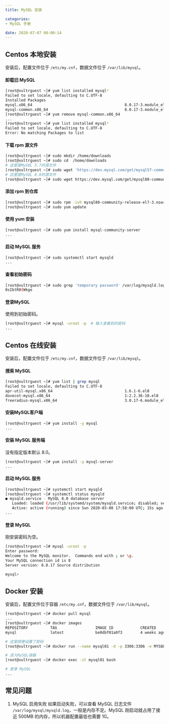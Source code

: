 ```yaml
---
title: MySQL 安装

categories:
- MySQL 手册

date: 2020-07-07 00:00:14
---
```


## Centos 本地安装
安装后，配置文件位于 `/etc/my.cnf`，数据文件位于 `/var/lib/mysql`。

#### 卸载旧 MySQL
```bash
[root@vultrguest ~]# yum list installed mysql*
Failed to set locale, defaulting to C.UTF-8
Installed Packages
mysql.x86_64                                         8.0.17-3.module_el8.0.0+181+899d6349                                  @AppStream
mysql-common.x86_64                                  8.0.17-3.module_el8.0.0+181+899d6349                                  @AppStream
[root@vultrguest ~]# yum remove mysql-common.x86_64
...
[root@vultrguest ~]# yum list installed mysql*
Failed to set locale, defaulting to C.UTF-8
Error: No matching Packages to list
```

#### 下载 rpm 源文件
```bash
[root@vultrguest ~]# sudo mkdir /home/downloads
[root@vultrguest ~]# sudo cd  /home/downloads
# 这里是MySQL 5.7的源文件
[root@vultrguest ~]# sudo wget 'https://dev.mysql.com/get/mysql57-community-release-el7-11.noarch.rpm'
# 这里是MySQL 8.0的源文件
[root@vultrguest ~]# sudo wget https://dev.mysql.com/get/mysql80-community-release-el7-3.noarch.rpm
```

#### 添加 rpm 到仓库
```bash
[root@vultrguest ~]# sudo rpm -ivh mysql80-community-release-el7-3.noarch.rpm
[root@vultrguest ~]# sudo yum update
```

#### 使用 yum 安装
```bash
[root@vultrguest ~]# sudo yum install mysql-community-server
...
```

#### 启动 MySQL 服务
```bash
[root@vultrguest ~]# sudo systemctl start mysqld
...
```

#### 查看初始密码
```bash
[root@vultrguest ~]# sudo grep 'temporary password' /var/log/mysqld.log
0sIbtR0(Wkge
```

#### 登录MySQL
使用到初始密码。

```bash
[root@vultrguest ~]# mysql -uroot -p  # 输入查看到的密码
...
```

## Centos 在线安装
安装后，配置文件位于 `/etc/my.cnf`，数据文件位于 `/var/lib/mysql`。

#### 搜索 MySQL
```bash
[root@vultrguest ~]# yum list | grep mysql
Failed to set locale, defaulting to C.UTF-8
apr-util-mysql.x86_64                                1.6.1-6.el8                                       AppStream 
dovecot-mysql.x86_64                                 1:2.2.36-10.el8                                   AppStream 
freeradius-mysql.x86_64                              3.0.17-6.module_el8.1.0+198+858eb655              AppStream 
```

#### 安装MySQL客户端
```bash
[root@vultrguest ~]# yum install -y mysql
...
```

#### 安装 MySQL 服务端
没有指定版本默认 8.0。

```bash
[root@vultrguest ~]# yum install -y mysql-server
...
```

#### 启动 MySQL 服务
```bash
[root@vultrguest ~]# systemctl start mysqld
[root@vultrguest ~]# systemctl status mysqld
● mysqld.service - MySQL 8.0 database server
   Loaded: loaded (/usr/lib/systemd/system/mysqld.service; disabled; vendor preset: disabled)
   Active: active (running) since Sun 2020-03-08 17:58:00 UTC; 15s ago
...
```

#### 登录 MySQL
刚安装密码为空。
```bash
[root@vultrguest ~]# mysql -uroot -p
Enter password:    
Welcome to the MySQL monitor.  Commands end with ; or \g.
Your MySQL connection id is 8
Server version: 8.0.17 Source distribution

mysql> 
```


## Docker 安装
安装后，配置文件位于容器 `/etc/my.cnf`，数据文件位于 `/var/lib/mysql`。

```bash
[root@vultrguest ~]# docker pull mysql
...
[root@vultrguest ~]# docker images
REPOSITORY          TAG                 IMAGE ID            CREATED             SIZE
mysql               latest              be0dbf01a0f3        4 weeks ago         541MB

# 这里顺便设置了密码
[root@vultrguest ~]# docker run --name mysql01 -d -p 3306:3306 -e MYSQL_ROOT_PASSWORD=123456 mysql

# 进入MySQL容器
[root@vultrguest ~]# docker exec -it mysql01 bash

# 登录 MySQL
...
```

## 常见问题
1. MySQL 启用失败
如果启动失败，可以查看 MySQL 日志文件 `/var/log/mysql/mysqld.log`，一般是内存不足。MySQL 刚启动就占用了接近 500MB 的内存，所以机器配置最低也需要 1G。
